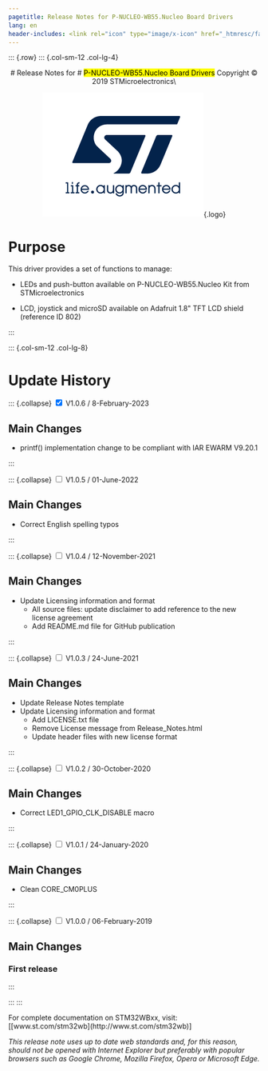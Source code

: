 ```yaml
---
pagetitle: Release Notes for P-NUCLEO-WB55.Nucleo Board Drivers
lang: en
header-includes: <link rel="icon" type="image/x-icon" href="_htmresc/favicon.png" />
---
```


::: {.row}
::: {.col-sm-12 .col-lg-4}

<center>
# Release Notes for
# <mark>P-NUCLEO-WB55.Nucleo Board Drivers</mark>
Copyright &copy; 2019 STMicroelectronics\

[![ST logo](_htmresc/st_logo_2020.png)](https://www.st.com){.logo}
</center>

# Purpose

This driver provides a set of functions to manage:

- LEDs and push-button available on P-NUCLEO-WB55.Nucleo Kit from STMicroelectronics

- LCD, joystick and microSD available on Adafruit 1.8" TFT LCD shield (reference ID 802)

:::

::: {.col-sm-12 .col-lg-8}
# Update History

::: {.collapse}
<input type="checkbox" id="collapse-section7" checked aria-hidden="true">
<label for="collapse-section7" aria-hidden="true">V1.0.6 / 8-February-2023</label>
<div>

## Main Changes

 - printf() implementation change to be compliant with IAR EWARM V9.20.1

</div>
:::

::: {.collapse}
<input type="checkbox" id="collapse-section6" aria-hidden="true">
<label for="collapse-section6" aria-hidden="true">V1.0.5 / 01-June-2022</label>
<div>

## Main Changes

- Correct English spelling typos

</div>
:::

::: {.collapse}
<input type="checkbox" id="collapse-section5" aria-hidden="true">
<label for="collapse-section5" aria-hidden="true">V1.0.4 / 12-November-2021</label>
<div>

## Main Changes

- Update Licensing information and format
  - All source files: update disclaimer to add reference to the new license agreement
  - Add README.md file for GitHub publication

</div>
:::

::: {.collapse}
<input type="checkbox" id="collapse-section4" aria-hidden="true">
<label for="collapse-section4" aria-hidden="true">V1.0.3 / 24-June-2021</label>
<div>

## Main Changes

- Update Release Notes template
- Update Licensing information and format
  - Add LICENSE.txt file
  - Remove License message from Release_Notes.html
  - Update header files with new license format

</div>
:::

::: {.collapse}
<input type="checkbox" id="collapse-section3" aria-hidden="true">
<label for="collapse-section3" aria-hidden="true">V1.0.2 / 30-October-2020</label>
<div>

## Main Changes

- Correct LED1_GPIO_CLK_DISABLE macro

</div>
:::

::: {.collapse}
<input type="checkbox" id="collapse-section2"  aria-hidden="true">
<label for="collapse-section2" aria-hidden="true">V1.0.1 / 24-January-2020</label>
<div>

## Main Changes

- Clean CORE_CM0PLUS

</div>
:::

::: {.collapse}
<input type="checkbox" id="collapse-section1" aria-hidden="true">
<label for="collapse-section1" aria-hidden="true">V1.0.0 / 06-February-2019</label>
<div>

## Main Changes

### First release

</div>
:::

:::
:::

<footer class="sticky">
For complete documentation on STM32WBxx, visit: [[www.st.com/stm32wb](http://www.st.com/stm32wb)]

*This release note uses up to date web standards and, for this reason, should not be opened with Internet Explorer but preferably with popular browsers such as Google Chrome, Mozilla Firefox, Opera or Microsoft Edge.*
</footer>
